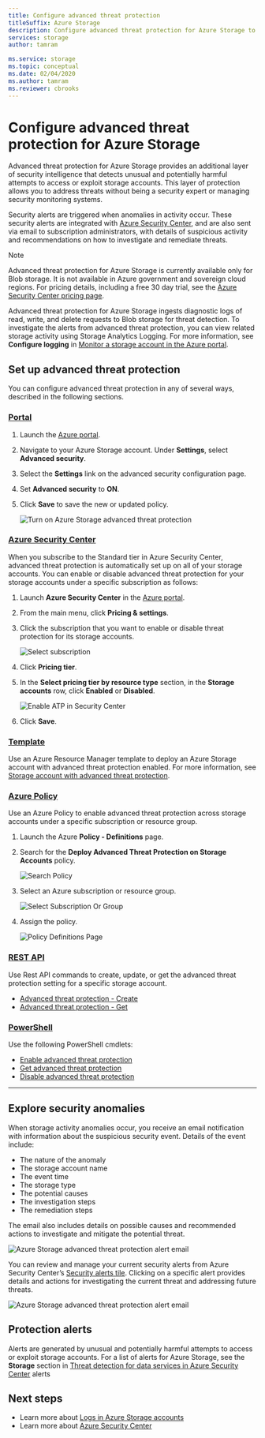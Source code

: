 ```yaml
---
title: Configure advanced threat protection
titleSuffix: Azure Storage
description: Configure advanced threat protection for Azure Storage to detect anomalies in account activity and be notified of potentially harmful attempts to access your account.
services: storage
author: tamram

ms.service: storage
ms.topic: conceptual
ms.date: 02/04/2020
ms.author: tamram
ms.reviewer: cbrooks
---
```


# Configure advanced threat protection for Azure Storage

Advanced threat protection for Azure Storage provides an additional layer of security intelligence that detects unusual and potentially harmful attempts to access or exploit storage accounts. This layer of protection allows you to address threats without being a security expert or managing security monitoring systems.

Security alerts are triggered when anomalies in activity occur. These security alerts are integrated with [Azure Security Center](https://azure.microsoft.com/services/security-center/), and are also sent via email to subscription administrators, with details of suspicious activity and recommendations on how to investigate and remediate threats.

> [!NOTE]
> Advanced threat protection for Azure Storage is currently available only for Blob storage. It is not available in Azure government and sovereign cloud regions. For pricing details, including a free 30 day trial, see the [Azure Security Center pricing page]( https://azure.microsoft.com/pricing/details/security-center/).

Advanced threat protection for Azure Storage ingests diagnostic logs of read, write, and delete requests to Blob storage for threat detection. To investigate the alerts from advanced threat protection, you can view related storage activity using Storage Analytics Logging. For more information, see **Configure logging** in [Monitor a storage account in the Azure portal](storage-monitor-storage-account.md#configure-logging).

## Set up advanced threat protection

You can configure advanced threat protection in any of several ways, described in the following sections.

### [Portal](#tab/azure-portal)

1. Launch the [Azure portal](https://portal.azure.com/).
1. Navigate to your Azure Storage account. Under **Settings**, select **Advanced security**.
1. Select the **Settings** link on the advanced security configuration page.
1. Set **Advanced security** to **ON**.
1. Click **Save** to save the new or updated policy.

    ![Turn on Azure Storage advanced threat protection](./media/storage-advanced-threat-protection/storage-advanced-threat-protection-turn-on.png)

### [Azure Security Center](#tab/azure-security-center)

When you subscribe to the Standard tier in Azure Security Center, advanced threat protection is automatically set up on all of your storage accounts. You can enable or disable advanced threat protection for your storage accounts under a specific subscription as follows:

1. Launch **Azure Security Center** in the [Azure portal](https://portal.azure.com).
1. From the main menu, click **Pricing & settings**.
1. Click the subscription that you want to enable or disable threat protection for its storage accounts.

    ![Select subscription](./media/storage-advanced-threat-protection/storage-advanced-threat-protection-subscription.png)

1. Click **Pricing tier**.
1. In the **Select pricing tier by resource type** section, in the **Storage accounts** row, click **Enabled** or **Disabled**.

    ![Enable ATP in Security Center](./media/storage-advanced-threat-protection/storage-advanced-threat-protection-pricing2.png)
1. Click **Save**.

### [Template](#tab/template)

Use an Azure Resource Manager template to deploy an Azure Storage account with advanced threat protection enabled. For more information, see
[Storage account with advanced threat protection](https://azure.microsoft.com/resources/templates/201-storage-advanced-threat-protection-create/).

### [Azure Policy](#tab/azure-policy)

Use an Azure Policy to enable advanced threat protection across storage accounts under a specific subscription or resource group.

1. Launch the Azure **Policy - Definitions** page.

1. Search for the **Deploy Advanced Threat Protection on Storage Accounts** policy.

     ![Search Policy](./media/storage-advanced-threat-protection/storage-atp-policy-definitions.png)

1. Select an Azure subscription or resource group.

    ![Select Subscription Or Group](./media/storage-advanced-threat-protection/storage-atp-policy2.png)

1. Assign the policy.

    ![Policy Definitions Page](./media/storage-advanced-threat-protection/storage-atp-policy1.png)

### [REST API](#tab/rest-api)

Use Rest API commands to create, update, or get the advanced threat protection setting for a specific storage account.

* [Advanced threat protection - Create](https://docs.microsoft.com/rest/api/securitycenter/advancedthreatprotection/create)
* [Advanced threat protection - Get](https://docs.microsoft.com/rest/api/securitycenter/advancedthreatprotection/get)

### [PowerShell](#tab/azure-powershell)

Use the following PowerShell cmdlets:

* [Enable advanced threat protection](https://docs.microsoft.com/powershell/module/az.security/enable-azsecurityadvancedthreatprotection)
* [Get advanced threat protection](https://docs.microsoft.com/powershell/module/az.security/get-azsecurityadvancedthreatprotection)
* [Disable advanced threat protection](https://docs.microsoft.com/powershell/module/az.security/disable-azsecurityadvancedthreatprotection)

---

## Explore security anomalies

When storage activity anomalies occur, you receive an email notification with information about the suspicious security event. Details of the event include:

* The nature of the anomaly
* The storage account name
* The event time
* The storage type
* The potential causes
* The investigation steps
* The remediation steps

The email also includes details on possible causes and recommended actions to investigate and mitigate the potential threat.

![Azure Storage advanced threat protection alert email](./media/storage-advanced-threat-protection/storage-advanced-threat-protection-alert-email.png)

You can review and manage your current security alerts from Azure Security Center’s [Security alerts tile](../../security-center/security-center-managing-and-responding-alerts.md). Clicking on a specific alert provides details and actions for investigating the current threat and addressing future threats.

![Azure Storage advanced threat protection alert email](./media/storage-advanced-threat-protection/storage-advanced-threat-protection-alert.png)

## Protection alerts

Alerts are generated by unusual and potentially harmful attempts to access or exploit storage accounts. For a list of alerts for Azure Storage, see the **Storage** section in [Threat detection for data services in Azure Security Center](../../security-center/security-center-alerts-data-services.md#azure-storage) alerts

## Next steps

* Learn more about [Logs in Azure Storage accounts](/rest/api/storageservices/About-Storage-Analytics-Logging)
* Learn more about [Azure Security Center](../../security-center/security-center-intro.md)

